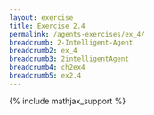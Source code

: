 ```yaml
---
layout: exercise
title: Exercise 2.4
permalink: /agents-exercises/ex_4/
breadcrumb: 2-Intelligent-Agent
breadcrumb2: ex_4
breadcrumb3: 2intelligentAgent
breadcrumb4: ch2ex4
breadcrumb5: ex2.4
---
```


{% include mathjax_support %}

